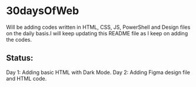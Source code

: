 # 30daysOfWeb

Will be adding codes written in HTML, CSS, JS, PowerShell and Design files on the daily basis.I will keep updating this README file as I keep on adding the codes.<br>
## Status: 
Day 1: Adding basic HTML with Dark Mode.
Day 2: Adding Figma design file and HTML code.
